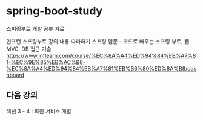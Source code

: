 # spring-boot-study
스피링부트 개발 공부 자료

인프런 스프링부트 강의 내용 따라하기
스프링 입문 - 코드로 배우는 스프링 부트, 웹 MVC, DB 접근 기술 
https://www.inflearn.com/course/%EC%8A%A4%ED%94%84%EB%A7%81-%EC%9E%85%EB%AC%B8-%EC%8A%A4%ED%94%84%EB%A7%81%EB%B6%80%ED%8A%B8/dashboard

## 다음 강의
섹션 3 - 4 : 회원 서비스 개발
